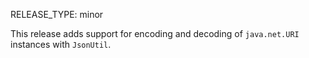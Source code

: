 RELEASE_TYPE: minor

This release adds support for encoding and decoding of `java.net.URI` instances
with `JsonUtil`.
